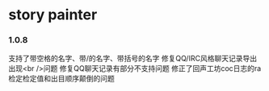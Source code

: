 # story painter

### 1.0.8

支持了带空格的名字、带/的名字、带括号的名字
修复QQ/IRC风格聊天记录导出出现\<br />问题
修复QQ聊天记录有部分不支持问题
修正了回声工坊coc日志的ra检定检定值和出目顺序颠倒的问题

